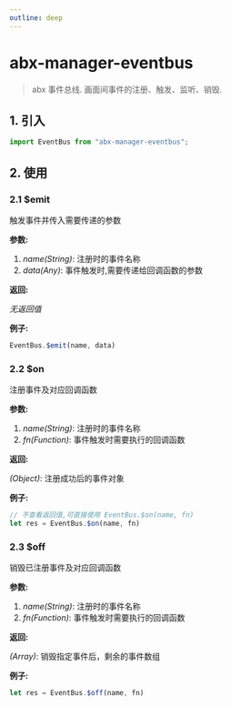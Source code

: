 ```yaml
---
outline: deep
---
```

# abx-manager-eventbus

> abx 事件总线. 画面间事件的注册、触发、监听、销毁.

## 1. 引入
``` javascript
import EventBus from "abx-manager-eventbus";
```
## 2. 使用
### 2.1 $emit
触发事件并传入需要传递的参数

**参数:**
  1. *name(String)*: 注册时的事件名称
  2. *data(Any)*: 事件触发时,需要传递给回调函数的参数

**返回:**

  *无返回值*

**例子:**
``` javascript
EventBus.$emit(name, data)
```

### 2.2 $on
注册事件及对应回调函数

**参数:**
  1. *name(String)*: 注册时的事件名称
  2. *fn(Function)*: 事件触发时需要执行的回调函数

**返回:**

  *(Object)*: 注册成功后的事件对象

**例子:**
``` javascript
// 不查看返回值,可直接使用 EventBus.$on(name, fn)
let res = EventBus.$on(name, fn)
```

### 2.3 $off
销毁已注册事件及对应回调函数

**参数:**
  1. *name(String)*: 注册时的事件名称
  2. *fn(Function)*: 事件触发时需要执行的回调函数

**返回:**

  *(Array)*: 销毁指定事件后，剩余的事件数组

**例子:**
``` javascript
let res = EventBus.$off(name, fn)
```